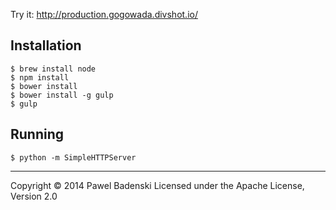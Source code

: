 Try it: http://production.gogowada.divshot.io/

Installation
------------

	$ brew install node
	$ npm install
	$ bower install
	$ bower install -g gulp
	$ gulp

Running
-------

	$ python -m SimpleHTTPServer

-------

Copyright © 2014 Pawel Badenski
Licensed under the Apache License, Version 2.0
